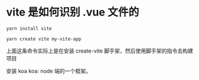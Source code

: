 # vite 是如何识别 .vue 文件的

```shell
yarn install vite
```

```
yarn create vite my-vite-app
```

上面这条命令实际上是在安装 create-vite 脚手架，然后使用脚手架的指令去构建项目

安装 koa
koa: node 端的一个框架。